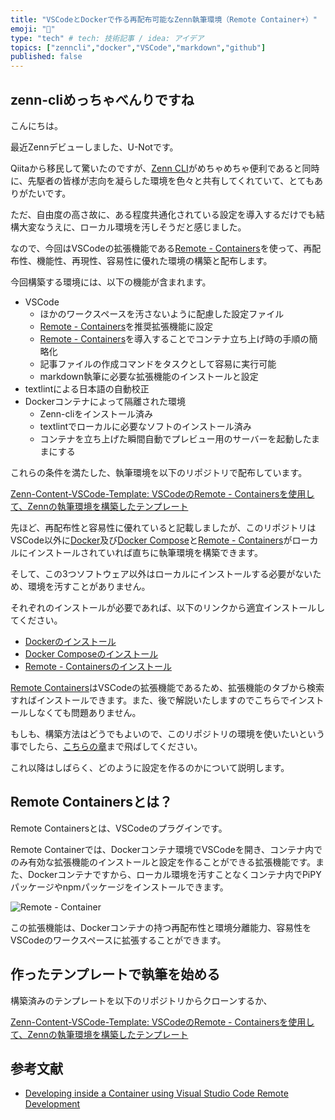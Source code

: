 ```yaml
---
title: "VSCodeとDockerで作る再配布可能なZenn執筆環境（Remote Container+）"
emoji: "💬"
type: "tech" # tech: 技術記事 / idea: アイデア
topics: ["zenncli","docker","VSCode","markdown","github"]
published: false
---
```


## zenn-cliめっちゃべんりですね

こんにちは。

最近Zennデビューしました、U-Notです。

Qiitaから移民して驚いたのですが、[Zenn CLI](https://zenn.dev/zenn/articles/install-zenn-cli)がめちゃめちゃ便利であると同時に、先駆者の皆様が志向を凝らした環境を色々と共有してくれていて、とてもありがたいです。

ただ、自由度の高さ故に、ある程度共通化されている設定を導入するだけでも結構大変なうえに、ローカル環境を汚しそうだと感じました。

なので、今回はVSCodeの拡張機能である[Remote - Containers](https://marketplace.visualstudio.com/items?itemName=ms-vscode-remote.remote-containers)を使って、再配布性、機能性、再現性、容易性に優れた環境の構築と配布します。

今回構築する環境には、以下の機能が含まれます。

- VSCode
    - ほかのワークスペースを汚さないように配慮した設定ファイル
    - [Remote - Containers](https://marketplace.visualstudio.com/items?itemName=ms-vscode-remote.remote-containers)を推奨拡張機能に設定
    - [Remote - Containers](https://marketplace.visualstudio.com/items?itemName=ms-vscode-remote.remote-containers)を導入することでコンテナ立ち上げ時の手順の簡略化
    - 記事ファイルの作成コマンドをタスクとして容易に実行可能
    - markdown執筆に必要な拡張機能のインストールと設定
- textlintによる日本語の自動校正
- Dockerコンテナによって隔離された環境
    - Zenn-cliをインストール済み
    - textlintでローカルに必要なソフトのインストール済み
    - コンテナを立ち上げた瞬間自動でプレビュー用のサーバーを起動したままにする

これらの条件を満たした、執筆環境を以下のリポジトリで配布しています。

[Zenn-Content-VSCode-Template: VSCodeのRemote - Containersを使用して、Zennの執筆環境を構築したテンプレート](https://github.com/Uno-Takashi/Zenn-Content-VSCode-Template)

先ほど、再配布性と容易性に優れていると記載しましたが、このリポジトリはVSCode以外に[Docker](https://docs.docker.com/get-docker/)及び[Docker Compose](https://docs.docker.com/compose/install/)と[Remote - Containers](https://marketplace.visualstudio.com/items?itemName=ms-vscode-remote.remote-containers)がローカルにインストールされていれば直ちに執筆環境を構築できます。

そして、この3つソフトウェア以外はローカルにインストールする必要がないため、環境を汚すことがありません。

それぞれのインストールが必要であれば、以下のリンクから適宜インストールしてください。

- [Dockerのインストール](https://docs.docker.com/get-docker/)
- [Docker Composeのインストール](https://docs.docker.com/compose/install/)
- [Remote - Containersのインストール](https://marketplace.visualstudio.com/items?itemName=ms-vscode-remote.remote-containers)

[Remote Containers](https://marketplace.visualstudio.com/items?itemName=ms-vscode-remote.remote-containers)はVSCodeの拡張機能であるため、拡張機能のタブから検索すればインストールできます。また、後で解説いたしますのでこちらでインストールしなくても問題ありません。

もしも、構築方法はどうでもよいので、このリポジトリの環境を使いたいという事でしたら、[こちらの章](#作ったテンプレートで執筆を始める)まで飛ばしてください。

これ以降はしばらく、どのように設定を作るのかについて説明します。

## Remote Containersとは？

Remote Containersとは、VSCodeのプラグインです。

Remote Containerでは、Dockerコンテナ環境でVSCodeを開き、コンテナ内でのみ有効な拡張機能のインストールと設定を作ることができる拡張機能です。また、Dockerコンテナですから、ローカル環境を汚すことなくコンテナ内でPiPYパッケージやnpmパッケージをインストールできます。

![Remote - Container](https://storage.googleapis.com/zenn-user-upload/9867fb4f14db656f56c9e23d.png)

この拡張機能は、Dockerコンテナの持つ再配布性と環境分離能力、容易性をVSCodeのワークスペースに拡張することができます。

## 作ったテンプレートで執筆を始める

構築済みのテンプレートを以下のリポジトリからクローンするか、

[Zenn-Content-VSCode-Template: VSCodeのRemote - Containersを使用して、Zennの執筆環境を構築したテンプレート](https://github.com/Uno-Takashi/Zenn-Content-VSCode-Template)

## 参考文献

- [Developing inside a Container using Visual Studio Code Remote Development](https://code.visualstudio.com/docs/remote/containers)